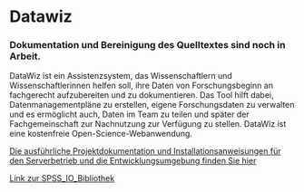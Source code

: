 # Datawiz

### Dokumentation und Bereinigung des Quelltextes sind noch in Arbeit.


DataWiz ist ein Assistenzsystem, das Wissenschaftlern und Wissenschaftlerinnen helfen soll, ihre Daten von Forschungsbeginn an fachgerecht aufzubereiten und zu dokumentieren. Das Tool hilft dabei, Datenmanagementpläne zu erstellen, eigene Forschungsdaten zu verwalten und es ermöglicht auch, Daten im Team zu teilen und später der Fachgemeinschaft zur Nachnutzung zur Verfügung zu stellen. DataWiz ist eine kostenfreie Open-Science-Webanwendung.

[Die ausführliche Projektdokumentation und Installationsanweisungen für den Serverbetrieb und die Entwicklungsumgebung finden Sie hier](README.pdf)

[Link zur SPSS_IO_Bibliothek](https://github.com/ZPID/SPSS_utils)
